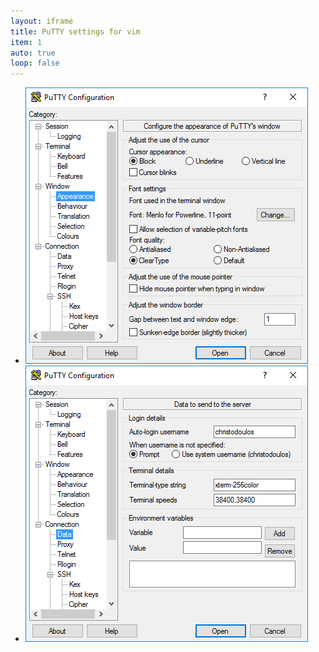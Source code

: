 ```yaml
---
layout: iframe
title: PuTTY settings for vim
item: 1
auto: true
loop: false
---
```


* ![putty vim0](blog-putty-vim/0.PNG)
* ![putty vim1](blog-putty-vim/1.PNG)


